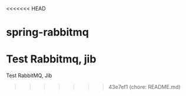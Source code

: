 <<<<<<< HEAD
# spring-rabbitmq
Test Rabbitmq, jib
=======
Test RabbitMQ, Jib
>>>>>>> 43e7ef1 (chore: README.md)
